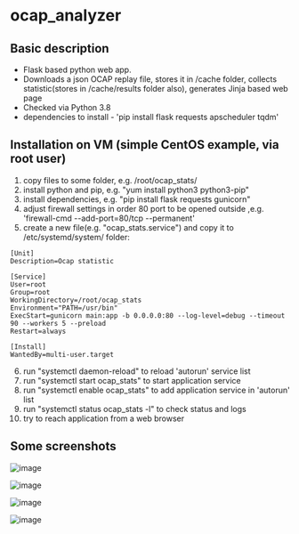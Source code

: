 # ocap_analyzer
## Basic description
- Flask based python web app.
- Downloads a json OCAP replay file, stores it in /cache folder, collects statistic(stores in /cache/results folder also), generates Jinja based web page
- Checked via Python 3.8
- dependencies to install - 'pip install flask requests apscheduler tqdm'

## Installation on VM (simple CentOS example, via root user)
1. copy files to some folder, e.g. /root/ocap_stats/
2. install python and pip, e.g. "yum install python3 python3-pip"
3. install dependencies, e.g. "pip install flask requests gunicorn"
4. adjust firewall settings in order 80 port to be opened outside ,e.g. 'firewall-cmd --add-port=80/tcp --permanent'
5. create a new file(e.g. "ocap_stats.service") and copy it to /etc/systemd/system/ folder:
```
[Unit]
Description=Ocap statistic

[Service]
User=root
Group=root
WorkingDirectory=/root/ocap_stats
Environment="PATH=/usr/bin"
ExecStart=gunicorn main:app -b 0.0.0.0:80 --log-level=debug --timeout 90 --workers 5 --preload
Restart=always

[Install]
WantedBy=multi-user.target
```
6. run "systemctl daemon-reload" to reload 'autorun' service list
7. run "systemctl start ocap_stats" to start application service
8. run "systemctl enable ocap_stats" to add application service in 'autorun' list
9. run "systemctl status ocap_stats -l" to check status and logs
10. try to reach application from a web browser

## Some screenshots

![image](https://user-images.githubusercontent.com/79942827/234730940-b951f9bd-eb84-4ab1-b19a-a4e1e3ad78f1.png)

![image](https://user-images.githubusercontent.com/79942827/234731114-e9dc2151-5bb8-4747-9a3b-6138803914c9.png)

![image](https://user-images.githubusercontent.com/79942827/234731243-ac2779ed-ca8c-4cb6-b06e-3e9dcd614966.png)

![image](https://user-images.githubusercontent.com/79942827/234731308-2207080d-d594-48a2-a6eb-d2a28e21c159.png)
